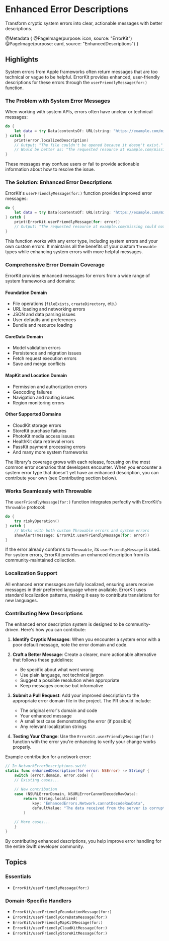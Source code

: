 # Enhanced Error Descriptions

Transform cryptic system errors into clear, actionable messages with better descriptions.

@Metadata {
   @PageImage(purpose: icon, source: "ErrorKit")
   @PageImage(purpose: card, source: "EnhancedDescriptions")
}

## Highlights

System errors from Apple frameworks often return messages that are too technical or vague to be helpful. ErrorKit provides enhanced, user-friendly descriptions for these errors through the `userFriendlyMessage(for:)` function.

### The Problem with System Error Messages

When working with system APIs, errors often have unclear or technical messages:

```swift
do {
    let data = try Data(contentsOf: URL(string: "https://example.com/missing")!)
} catch {
    print(error.localizedDescription)
    // Output: "The file couldn't be opened because it doesn't exist."
    // Would be better as: "The requested resource at example.com/missing could not be found."
}
```

These messages may confuse users or fail to provide actionable information about how to resolve the issue.

### The Solution: Enhanced Error Descriptions

ErrorKit's `userFriendlyMessage(for:)` function provides improved error messages:

```swift
do {
    let data = try Data(contentsOf: URL(string: "https://example.com/missing")!)
} catch {
    print(ErrorKit.userFriendlyMessage(for: error))
    // Output: "The requested resource at example.com/missing could not be found. Please check that the URL is correct."
}
```

This function works with any error type, including system errors and your own custom errors. It maintains all the benefits of your custom `Throwable` types while enhancing system errors with more helpful messages.

### Comprehensive Error Domain Coverage

ErrorKit provides enhanced messages for errors from a wide range of system frameworks and domains:

#### Foundation Domain
- File operations (`fileExists`, `createDirectory`, etc.)
- URL loading and networking errors
- JSON and data parsing issues
- User defaults and preferences
- Bundle and resource loading

#### CoreData Domain
- Model validation errors
- Persistence and migration issues
- Fetch request execution errors
- Save and merge conflicts

#### MapKit and Location Domain
- Permission and authorization errors
- Geocoding failures
- Navigation and routing issues
- Region monitoring errors

#### Other Supported Domains
- CloudKit storage errors
- StoreKit purchase failures
- PhotoKit media access issues
- HealthKit data retrieval errors
- PassKit payment processing errors
- And many more system frameworks

The library's coverage grows with each release, focusing on the most common error scenarios that developers encounter. When you encounter a system error type that doesn't yet have an enhanced description, you can contribute your own (see Contributing section below).

### Works Seamlessly with Throwable

The `userFriendlyMessage(for:)` function integrates perfectly with ErrorKit's `Throwable` protocol:

```swift
do {
    try riskyOperation()
} catch {
    // Works with both custom Throwable errors and system errors
    showAlert(message: ErrorKit.userFriendlyMessage(for: error))
}
```

If the error already conforms to `Throwable`, its `userFriendlyMessage` is used. For system errors, ErrorKit provides an enhanced description from its community-maintained collection.

### Localization Support

All enhanced error messages are fully localized, ensuring users receive messages in their preferred language where available. ErrorKit uses standard localization patterns, making it easy to contribute translations for new languages.

### Contributing New Descriptions

The enhanced error description system is designed to be community-driven. Here's how you can contribute:

1. **Identify Cryptic Messages**: When you encounter a system error with a poor default message, note the error domain and code.

2. **Craft a Better Message**: Create a clearer, more actionable alternative that follows these guidelines:
   - Be specific about what went wrong
   - Use plain language, not technical jargon
   - Suggest a possible resolution when appropriate
   - Keep messages concise but informative

3. **Submit a Pull Request**: Add your improved description to the appropriate error domain file in the project. The PR should include:
   - The original error's domain and code
   - Your enhanced message
   - A small test case demonstrating the error (if possible)
   - Any relevant localization strings

4. **Testing Your Change**: Use the `ErrorKit.userFriendlyMessage(for:)` function with the error you're enhancing to verify your change works properly.

Example contribution for a network error:

```swift
// In NetworkErrorDescriptions.swift
static func enhancedDescription(for error: NSError) -> String? {
    switch (error.domain, error.code) {
    // Existing cases...
    
    // New contribution
    case (NSURLErrorDomain, NSURLErrorCannotDecodeRawData):
        return String.localized(
            key: "EnhancedErrors.Network.cannotDecodeRawData",
            defaultValue: "The data received from the server is corrupted or in an unsupported format. Try again or contact support if the issue persists."
        )
    
    // More cases...
    }
}
```

By contributing enhanced descriptions, you help improve error handling for the entire Swift developer community.

## Topics

### Essentials

- ``ErrorKit/userFriendlyMessage(for:)``

### Domain-Specific Handlers

- ``ErrorKit/userFriendlyFoundationMessage(for:)``
- ``ErrorKit/userFriendlyCoreDataMessage(for:)``
- ``ErrorKit/userFriendlyMapKitMessage(for:)``
- ``ErrorKit/userFriendlyCloudKitMessage(for:)``
- ``ErrorKit/userFriendlyStoreKitMessage(for:)``
